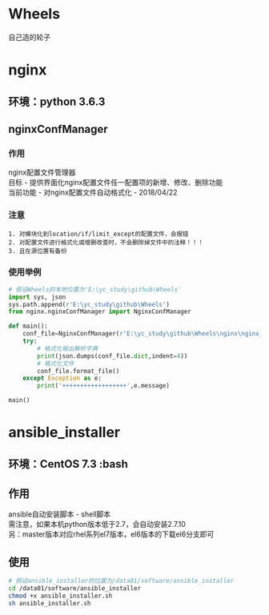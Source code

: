 # Wheels
自己造的轮子
# nginx
## 环境：python 3.6.3
## nginxConfManager
### 作用
nginx配置文件管理器<br/>
目标 - 提供界面化nginx配置文件任一配置项的新增、修改、删除功能<br/>
当前功能 - 对nginx配置文件自动格式化 - 2018/04/22
### 注意
```
1. 对模块化到location/if/limit_except的配置文件，会报错
2. 对配置文件进行格式化或增删改查时，不会删除掉文件中的注释！！！
3. 且在源位置有备份
```
### 使用举例
```Python
# 假设Wheels的本地位置为'E:\yc_study\github\Wheels'
import sys, json
sys.path.append(r'E:\yc_study\github\Wheels')
from nginx.nginxConfManager import NginxConfManager

def main():
	conf_file=NginxConfManager(r'E:\yc_study\github\Wheels\nginx\nginx_demo.conf')
	try:
		# 格式化输出解析字典
		print(json.dumps(conf_file.dict,indent=4))
		# 格式化文件
		conf_file.format_file()
	except Exception as e:
		print('++++++++++++++++++',e.message)

main()
```

# ansible_installer
## 环境：CentOS 7.3 :bash
## 作用
ansible自动安装脚本 - shell脚本<br/>
需注意，如果本机python版本低于2.7，会自动安装2.7.10<br/>
另：master版本对应rhel系列el7版本，el6版本的下载el6分支即可<br/>
## 使用
```Bash
# 假设ansible_installer的位置为/data01/software/ansible_installer
cd /data01/software/ansible_installer
chmod +x ansible_installer.sh
sh ansible_installer.sh
```